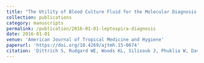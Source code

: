 ```yaml
---
title: "The Utility of Blood Culture Fluid for the Molecular Diagnosis of Leptospira: A Prospective Evaluation"
collection: publications
category: manuscripts
permalink: /publication/2016-01-01-leptospira-diagnosis
date: 2016-01-01
venue: 'American Journal of Tropical Medicine and Hygiene'
paperurl: 'https://doi.org/10.4269/ajtmh.15-0674'
citation: 'Dittrich S, Rudgard WE, Woods KL, Silisouk J, Phuklia W, Davong V, Vongsouvath M, Phommasone K, Rattanavong S, Knappik M, Craig SB, Weier SL, Tulsiani SM, Dance DAB, Newton PN (2016) The Utility of Blood Culture Fluid for the Molecular Diagnosis of Leptospira: A Prospective Evaluation. American Journal of Tropical Medicine and Hygiene.'
---
```

